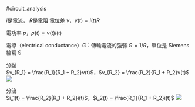 #circuit_analysis

$i$是電流， $R$是電阻
電位差 $v$，$v(t) = i(t)R$  

電功率 $p$，$p(t) = v(t)i(t)$  

電導（electrical conductance）$G$：傳輸電流的強弱
$G = 1/R$，單位是 Siemens 縮寫 S


分壓  
$v_{R_1} = \frac{R_1}{R_1 + R_2}v(t)$，$v_{R_2} = \frac{R_2}{R_1 + R_2}v(t)$
![](https://i.imgur.com/sjdW7zA.png)

  
  
分流  
$i_1(t) = \frac{R_2}{R_1 + R_2}i(t)$，$i_2(t) = \frac{R_1}{R_1 + R_2}i(t)$
![](https://i.imgur.com/w8Xtitl.png)
